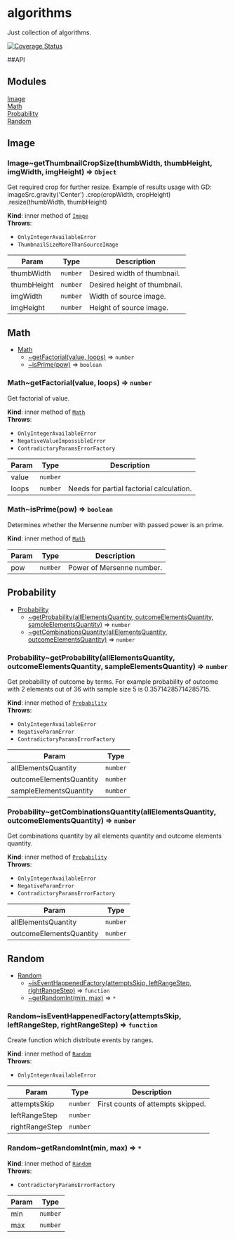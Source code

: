 # algorithms

Just collection of algorithms.

[![Coverage Status](https://coveralls.io/repos/github/BigBadAlien/kata/badge.svg)](https://coveralls.io/github/BigBadAlien/kata)

##API
## Modules

<dl>
<dt><a href="#module_Image">Image</a></dt>
<dd></dd>
<dt><a href="#module_Math">Math</a></dt>
<dd></dd>
<dt><a href="#module_Probability">Probability</a></dt>
<dd></dd>
<dt><a href="#module_Random">Random</a></dt>
<dd></dd>
</dl>

<a name="module_Image"></a>

## Image
<a name="module_Image..getThumbnailCropSize"></a>

### Image~getThumbnailCropSize(thumbWidth, thumbHeight, imgWidth, imgHeight) ⇒ <code>Object</code>
Get required crop for further resize.
Example of results usage with GD:
imageSrc.gravity('Center')
.crop(cropWidth, cropHeight)
.resize(thumbWidth, thumbHeight)

**Kind**: inner method of <code>[Image](#module_Image)</code>  
**Throws**:

- <code>OnlyIntegerAvailableError</code> 
- <code>ThumbnailSizeMoreThanSourceImage</code> 


| Param | Type | Description |
| --- | --- | --- |
| thumbWidth | <code>number</code> | Desired width of thumbnail. |
| thumbHeight | <code>number</code> | Desired height of thumbnail. |
| imgWidth | <code>number</code> | Width of source image. |
| imgHeight | <code>number</code> | Height of source image. |

<a name="module_Math"></a>

## Math

* [Math](#module_Math)
    * [~getFactorial(value, loops)](#module_Math..getFactorial) ⇒ <code>number</code>
    * [~isPrime(pow)](#module_Math..isPrime) ⇒ <code>boolean</code>

<a name="module_Math..getFactorial"></a>

### Math~getFactorial(value, loops) ⇒ <code>number</code>
Get factorial of value.

**Kind**: inner method of <code>[Math](#module_Math)</code>  
**Throws**:

- <code>OnlyIntegerAvailableError</code> 
- <code>NegativeValueImpossibleError</code> 
- <code>СontradictoryParamsErrorFactory</code> 


| Param | Type | Description |
| --- | --- | --- |
| value | <code>number</code> |  |
| loops | <code>number</code> | Needs for partial factorial calculation. |

<a name="module_Math..isPrime"></a>

### Math~isPrime(pow) ⇒ <code>boolean</code>
Determines whether the Mersenne number with passed power is an prime.

**Kind**: inner method of <code>[Math](#module_Math)</code>  

| Param | Type | Description |
| --- | --- | --- |
| pow | <code>number</code> | Power of Mersenne number. |

<a name="module_Probability"></a>

## Probability

* [Probability](#module_Probability)
    * [~getProbability(allElementsQuantity, outcomeElementsQuantity, sampleElementsQuantity)](#module_Probability..getProbability) ⇒ <code>number</code>
    * [~getCombinationsQuantity(allElementsQuantity, outcomeElementsQuantity)](#module_Probability..getCombinationsQuantity) ⇒ <code>number</code>

<a name="module_Probability..getProbability"></a>

### Probability~getProbability(allElementsQuantity, outcomeElementsQuantity, sampleElementsQuantity) ⇒ <code>number</code>
Get probability of outcome by terms.
For example probability of outcome with 2 elements out of 36 with sample size 5 is 0.35714285714285715.

**Kind**: inner method of <code>[Probability](#module_Probability)</code>  
**Throws**:

- <code>OnlyIntegerAvailableError</code> 
- <code>NegativeParamError</code> 
- <code>СontradictoryParamsErrorFactory</code> 


| Param | Type |
| --- | --- |
| allElementsQuantity | <code>number</code> | 
| outcomeElementsQuantity | <code>number</code> | 
| sampleElementsQuantity | <code>number</code> | 

<a name="module_Probability..getCombinationsQuantity"></a>

### Probability~getCombinationsQuantity(allElementsQuantity, outcomeElementsQuantity) ⇒ <code>number</code>
Get combinations quantity by all elements quantity and outcome elements quantity.

**Kind**: inner method of <code>[Probability](#module_Probability)</code>  
**Throws**:

- <code>OnlyIntegerAvailableError</code> 
- <code>NegativeParamError</code> 
- <code>СontradictoryParamsErrorFactory</code> 


| Param | Type |
| --- | --- |
| allElementsQuantity | <code>number</code> | 
| outcomeElementsQuantity | <code>number</code> | 

<a name="module_Random"></a>

## Random

* [Random](#module_Random)
    * [~isEventHappenedFactory(attemptsSkip, leftRangeStep, rightRangeStep)](#module_Random..isEventHappenedFactory) ⇒ <code>function</code>
    * [~getRandomInt(min, max)](#module_Random..getRandomInt) ⇒ <code>\*</code>

<a name="module_Random..isEventHappenedFactory"></a>

### Random~isEventHappenedFactory(attemptsSkip, leftRangeStep, rightRangeStep) ⇒ <code>function</code>
Create function which distribute events by ranges.

**Kind**: inner method of <code>[Random](#module_Random)</code>  
**Throws**:

- <code>OnlyIntegerAvailableError</code> 


| Param | Type | Description |
| --- | --- | --- |
| attemptsSkip | <code>number</code> | First counts of attempts skipped. |
| leftRangeStep | <code>number</code> |  |
| rightRangeStep | <code>number</code> |  |

<a name="module_Random..getRandomInt"></a>

### Random~getRandomInt(min, max) ⇒ <code>\*</code>
**Kind**: inner method of <code>[Random](#module_Random)</code>  
**Throws**:

- <code>СontradictoryParamsErrorFactory</code> 


| Param | Type |
| --- | --- |
| min | <code>number</code> | 
| max | <code>number</code> | 

